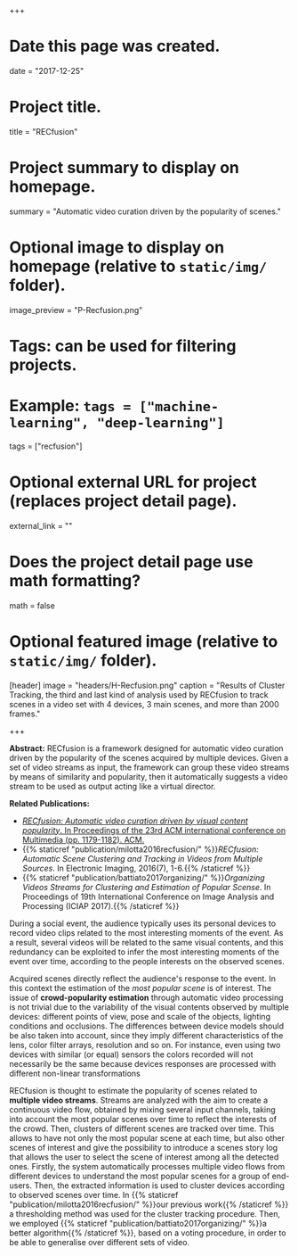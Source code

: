 +++
# Date this page was created.
date = "2017-12-25"

# Project title.
title = "RECfusion"

# Project summary to display on homepage.
summary = "Automatic video curation driven by the popularity of scenes."

# Optional image to display on homepage (relative to `static/img/` folder).
image_preview = "P-Recfusion.png"

# Tags: can be used for filtering projects.
# Example: `tags = ["machine-learning", "deep-learning"]`
tags = ["recfusion"]

# Optional external URL for project (replaces project detail page).
external_link = ""

# Does the project detail page use math formatting?
math = false

# Optional featured image (relative to `static/img/` folder).
[header]
image = "headers/H-Recfusion.png"
caption = "Results of Cluster Tracking, the third and last kind of analysis used by RECfusion to track scenes in a video set with 4 devices, 3 main scenes, and more than 2000 frames."

+++

**Abstract:** RECfusion is a framework designed for automatic video curation driven by the popularity of the scenes acquired by multiple devices. Given a set of video streams as input, the framework can group these video streams by means of similarity and popularity, then it automatically suggests a video stream to be used as output acting like a virtual director.

**Related Publications:**

- [*RECfusion: Automatic video curation driven by visual content popularity*. In Proceedings of the 23rd ACM international conference on Multimedia (pp. 1179-1182). ACM.](http://www.recfusionproject.altervista.org/)
- {{% staticref "publication/milotta2016recfusion/" %}}*RECfusion: Automatic Scene Clustering and Tracking in Videos from Multiple Sources*. In Electronic Imaging, 2016(7), 1-6.{{% /staticref %}}
- {{% staticref "publication/battiato2017organizing/" %}}*Organizing Videos Streams for Clustering and Estimation of Popular Scense*. In Proceedings of 19th International Conference on Image Analysis and Processing (ICIAP 2017).{{% /staticref %}}

During a social event, the audience typically uses its personal devices to record video clips related to the most interesting moments of the event. As a result, several videos will be related to the same visual contents, and this redundancy can be exploited to infer the most interesting moments of the event over time, according to the people interests on the observed scenes.

Acquired scenes directly reflect the audience's response to the event. In this context the estimation of the *most popular scene* is of interest. The issue of **crowd-popularity estimation** through automatic video processing is not trivial due to the variability of the visual contents observed by multiple devices: different points of view, pose and scale of the objects, lighting conditions and occlusions. The differences between device models should be also taken into account, since they imply different characteristics of the lens, color filter arrays, resolution and so on. For instance, even using two devices with similar (or equal) sensors the colors recorded will not necessarily be the same because devices responses are processed with different non-linear transformations
	
RECfusion is thought to estimate the popularity of scenes related to **multiple video streams**. Streams are analyzed with the aim to create a continuous video flow, obtained by mixing several input channels, taking into account the most popular scenes over time to reflect the interests of the crowd. Then, clusters of different scenes are tracked over time. This allows to have not only the most popular scene at each time, but also other scenes of interest and give the possibility to introduce a scenes story log that allows the user to select the scene of interest among all the detected ones. Firstly, the system automatically processes multiple video flows from different devices to understand the most popular scenes for a group of end-users. Then, the extracted information is used to cluster devices according to observed scenes over time. In {{% staticref "publication/milotta2016recfusion/" %}}our previous work{{% /staticref %}} a thresholding method was used for the cluster tracking procedure. Then, we employed {{% staticref "publication/battiato2017organizing/" %}}a better algorithm{{% /staticref %}}, based on a voting procedure, in order to be able to generalise over different sets of video.